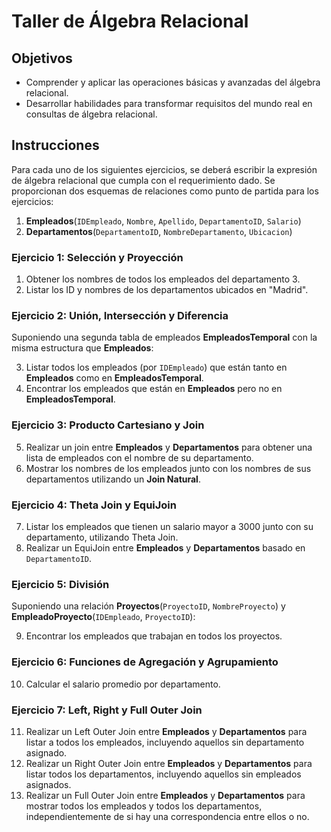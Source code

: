 
# Taller de Álgebra Relacional

## Objetivos

- Comprender y aplicar las operaciones básicas y avanzadas del álgebra relacional.
- Desarrollar habilidades para transformar requisitos del mundo real en consultas de álgebra relacional.

## Instrucciones

Para cada uno de los siguientes ejercicios, se deberá escribir la expresión de álgebra relacional que cumpla con el requerimiento dado. Se proporcionan dos esquemas de relaciones como punto de partida para los ejercicios:

1. **Empleados**(`IDEmpleado`, `Nombre`, `Apellido`, `DepartamentoID`, `Salario`)
2. **Departamentos**(`DepartamentoID`, `NombreDepartamento`, `Ubicacion`)

### Ejercicio 1: Selección y Proyección

1. Obtener los nombres de todos los empleados del departamento 3.
2. Listar los ID y nombres de los departamentos ubicados en "Madrid".

### Ejercicio 2: Unión, Intersección y Diferencia

Suponiendo una segunda tabla de empleados **EmpleadosTemporal** con la misma estructura que **Empleados**:

3. Listar todos los empleados (por `IDEmpleado`) que están tanto en **Empleados** como en **EmpleadosTemporal**.
4. Encontrar los empleados que están en **Empleados** pero no en **EmpleadosTemporal**.

### Ejercicio 3: Producto Cartesiano y Join

5. Realizar un join entre **Empleados** y **Departamentos** para obtener una lista de empleados con el nombre de su departamento.
6. Mostrar los nombres de los empleados junto con los nombres de sus departamentos utilizando un **Join Natural**.

### Ejercicio 4: Theta Join y EquiJoin

7. Listar los empleados que tienen un salario mayor a 3000 junto con su departamento, utilizando Theta Join.
8. Realizar un EquiJoin entre **Empleados** y **Departamentos** basado en `DepartamentoID`.

### Ejercicio 5: División

Suponiendo una relación **Proyectos**(`ProyectoID`, `NombreProyecto`) y **EmpleadoProyecto**(`IDEmpleado`, `ProyectoID`):

9. Encontrar los empleados que trabajan en todos los proyectos.

### Ejercicio 6: Funciones de Agregación y Agrupamiento

10. Calcular el salario promedio por departamento.

### Ejercicio 7: Left, Right y Full Outer Join

11. Realizar un Left Outer Join entre **Empleados** y **Departamentos** para listar a todos los empleados, incluyendo aquellos sin departamento asignado.
12. Realizar un Right Outer Join entre **Empleados** y **Departamentos** para listar todos los departamentos, incluyendo aquellos sin empleados asignados.
13. Realizar un Full Outer Join entre **Empleados** y **Departamentos** para mostrar todos los empleados y todos los departamentos, independientemente de si hay una correspondencia entre ellos o no.
